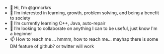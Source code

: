 - 👋 Hi, I’m @grmcrkrs
- 👀 I’m interested in learning, growth, problem solving, and being a benefit to society
- 🌱 I’m currently learning C++, Java, auto-repair
- 💞️ I’m looking to collaborate on anything I can to be useful, just know I'm a beginner
- 📫 How to reach me ... hmmm, how to reach me... mayhap there is some DM feature of github? or twitter will work

<!---
grmcrkrs/grmcrkrs is a ✨ special ✨ repository because its `README.md` (this file) appears on your GitHub profile.
You can click the Preview link to take a look at your changes.
--->
